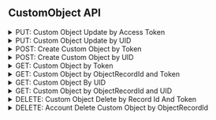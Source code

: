 ## CustomObject API

<details>
    <summary>PUT: Custom Object Update by Access Token</summary>

This API is used to update the specified custom object data of the specified account. If the value of updatetype is 'replace' then it will fully replace custom object with the new custom object and if the value of updatetype is 'partialreplace' then it will perform an upsert type operation. [More Info](https://www.loginradius.com/docs/api/v2/customer-identity-api/custom-object/custom-object-update-by-objectrecordid-and-token)

```js
let accessToken = '<accessToken>'; //Required
let objectName = '<objectName>'; //Required
let objectRecordId = '<objectRecordId>'; //Required

let object = { customdata1: 'Store my customdata1 value' }; //Required
let updateType = '<updateType>'; //Optional

lrv2.customObjectApi
  .updateCustomObjectByToken(
    accessToken,
    objectName,
    objectRecordId,
    object,
    updateType
  )
  .then((response) => {
    console.log(response);
  })
  .catch((error) => {
    console.log(error);
  });
```
</details>

<details>
    <summary>PUT: Custom Object Update by UID</summary>

This API is used to update the specified custom object data of a specified account. If the value of updatetype is 'replace' then it will fully replace custom object with new custom object and if the value of updatetype is partialreplace then it will perform an upsert type operation. [More Info](https://www.loginradius.com/docs/api/v2/customer-identity-api/custom-object/custom-object-update-by-objectrecordid-and-uid)

```js
let objectName = '<objectName>'; //Required
let objectRecordId = '<objectRecordId>'; //Required

let object = { customdata1: 'Store my customdata1 value' }; //Required
let uid = '<uid>'; //Required
let updateType = '<updateType>'; //Optional

lrv2.customObjectApi
  .updateCustomObjectByUid(objectName, objectRecordId, object, uid, updateType)
  .then((response) => {
    console.log(response);
  })
  .catch((error) => {
    console.log(error);
  });
```
</details>

<details>
    <summary>POST: Create Custom Object by Token</summary>

This API is used to write information in JSON format to the custom object for the specified account. [More Info](https://www.loginradius.com/docs/api/v2/customer-identity-api/custom-object/create-custom-object-by-token)

```js
let accessToken = '<accessToken>'; //Required
let objectName = '<objectName>'; //Required

let object = { customdata1: 'Store my customdata1 value' }; //Required

lrv2.customObjectApi
  .createCustomObjectByToken(accessToken, objectName, object)
  .then((response) => {
    console.log(response);
  })
  .catch((error) => {
    console.log(error);
  });
```
</details>

<details>
    <summary>POST: Create Custom Object by UID</summary>

This API is used to write information in JSON format to the custom object for the specified account. [More Info](https://www.loginradius.com/docs/api/v2/customer-identity-api/custom-object/create-custom-object-by-uid)

```js
let objectName = '<objectName>'; //Required

let object = { customdata1: 'Store my customdata1 value' }; //Required
let uid = '<uid>'; //Required

lrv2.customObjectApi
  .createCustomObjectByUid(objectName, object, uid)
  .then((response) => {
    console.log(response);
  })
  .catch((error) => {
    console.log(error);
  });
```
</details>

<details>
    <summary>GET: Custom Object by Token</summary>

This API is used to retrieve the specified Custom Object data for the specified account. [More Info](https://www.loginradius.com/docs/api/v2/customer-identity-api/custom-object/custom-object-by-token)

```js
let accessToken = '<accessToken>'; //Required
let objectName = '<objectName>'; //Required

lrv2.customObjectApi
  .getCustomObjectByToken(accessToken, objectName)
  .then((response) => {
    console.log(response);
  })
  .catch((error) => {
    console.log(error);
  });
```
</details>

<details>
    <summary>GET: Custom Object by ObjectRecordId and Token</summary>

This API is used to retrieve the Custom Object data for the specified account. [More Info](https://www.loginradius.com/docs/api/v2/customer-identity-api/custom-object/custom-object-by-objectrecordid-and-token)

```js
let accessToken = '<accessToken>'; //Required
let objectName = '<objectName>'; //Required
let objectRecordId = '<objectRecordId>'; //Required

lrv2.customObjectApi
  .getCustomObjectByRecordIDAndToken(accessToken, objectName, objectRecordId)
  .then((response) => {
    console.log(response);
  })
  .catch((error) => {
    console.log(error);
  });
```
</details>

<details>
    <summary>GET: Custom Object By UID</summary>

This API is used to retrieve all the custom objects by UID from cloud storage. [More Info](https://www.loginradius.com/docs/api/v2/customer-identity-api/custom-object/custom-object-by-uid)

```js
let objectName = '<objectName>'; //Required
let uid = '<uid>'; //Required

lrv2.customObjectApi
  .getCustomObjectByUid(objectName, uid)
  .then((response) => {
    console.log(response);
  })
  .catch((error) => {
    console.log(error);
  });
```
</details>

<details>
    <summary>GET: Custom Object by ObjectRecordId and UID</summary>

This API is used to retrieve the Custom Object data for the specified account. [More Info](https://www.loginradius.com/docs/api/v2/customer-identity-api/custom-object/custom-object-by-objectrecordid-and-uid)

```js
let objectName = '<objectName>'; //Required
let objectRecordId = '<objectRecordId>'; //Required
let uid = '<uid>'; //Required

lrv2.customObjectApi
  .getCustomObjectByRecordID(objectName, objectRecordId, uid)
  .then((response) => {
    console.log(response);
  })
  .catch((error) => {
    console.log(error);
  });
```
</details>

<details>
    <summary>DELETE: Custom Object Delete by Record Id And Token</summary>

This API is used to remove the specified Custom Object data using ObjectRecordId of a specified account. [More Info](https://www.loginradius.com/docs/api/v2/customer-identity-api/custom-object/custom-object-delete-by-objectrecordid-and-token)

```js
let accessToken = '<accessToken>'; //Required
let objectName = '<objectName>'; //Required
let objectRecordId = '<objectRecordId>'; //Required

lrv2.customObjectApi
  .deleteCustomObjectByToken(accessToken, objectName, objectRecordId)
  .then((response) => {
    console.log(response);
  })
  .catch((error) => {
    console.log(error);
  });
```
</details>

<details>
    <summary>DELETE: Account Delete Custom Object by ObjectRecordId</summary>

This API is used to remove the specified Custom Object data using ObjectRecordId of specified account. [More Info](https://www.loginradius.com/docs/api/v2/customer-identity-api/custom-object/custom-object-delete-by-objectrecordid-and-uid)

```js
let objectName = '<objectName>'; //Required
let objectRecordId = '<objectRecordId>'; //Required
let uid = '<uid>'; //Required

lrv2.customObjectApi
  .deleteCustomObjectByRecordID(objectName, objectRecordId, uid)
  .then((response) => {
    console.log(response);
  })
  .catch((error) => {
    console.log(error);
  });
```
</details>
